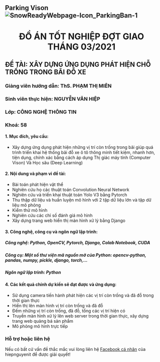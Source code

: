 ## Parking Vison   ![SnowReadyWebpage-Icon_ParkingBan-1](https://user-images.githubusercontent.com/44934122/120807614-581a6300-c572-11eb-9a6e-c66fe90a3f33.png)



<h1 align="center"> ĐỒ ÁN TỐT NGHIỆP ĐỢT GIAO THÁNG 03/2021 </h1>


## ĐỀ TÀI: XÂY DỰNG ỨNG DỤNG PHÁT HIỆN CHỖ TRỐNG TRONG BÃI ĐỖ XE  
### Giảng viên hướng dẫn: ThS. PHẠM THỊ MIÊN  
### Sinh viên thực hiện: NGUYỄN VĂN HIỆP
### Lớp: CÔNG NGHỆ THÔNG TIN
### Khoá: 58
#### 1. Mục đích, yêu cầu:
- Xây dựng ứng dụng phát hiện những vị trí còn trống trong bãi giúp quá trình triển khai hệ thống bãi đỗ xe ô tô thông minh tiết kiệm, nhanh hơn, tiện dụng, chính xác bằng cách áp dụng Thị giác máy tính (Computer Vison) Và Học sâu (Deep Learning)
#### 2. Nội dung và phạm vi đề tài:
- Bài toán phát hiện vật thể
- Nghiên cứu họ các thuật toán Convolution Neural Network
- Nghiên cứu và triển khai thuật toán Yolo V3 bằng Pytorch
- Thu thập dữ liệu và huấn luyện mô hình với 2 tập dữ liệu lớn và tập dữ liệu mô phỏng
- Kiểm thử mô hình
- Nghiên cứu các chỉ số đánh giá mô hình
- Xây dựng trang web hiển thị màn hình xử lý bằng Django
#### 3. Công nghệ, công cụ và ngôn ngữ lập trình:
##### Công nghệ: Python, OpenCV, Pytorch, Django, Colab Notebook, CUDA
##### Công cụ: Một số thư viện mã nguồn mở của Python: opencv-python, pandas, numpy, pickle, django, torch,...
##### Ngôn ngữ lập trình: Python
#### 4. Các kết quả chính dự kiến sẽ đạt được và ứng dụng:
- Sử dụng camera tiến hành phát hiện các vị trí còn trống và đã đỗ trong thời gian thực
- Hiển thị lên màn hình vị trí còn trống và đã đỗ
- Đếm những vị trí còn trống, đã đỗ, tổng các vị trí hiện có
- Truyền màn hình xử lý lên web server trong thời gian thực, xây dựng trang web quảng bá sản phẩm
- Mô phỏng mô hình trực tiếp


### Hỗ trợ hoặc liên hệ

Nếu có bất cứ vấn đề thắc mắc vui lòng liên hệ [Facebook cá nhân](https://fb.com/hiepnguyen1304) của hiepnguyenit để được giải quyết!
